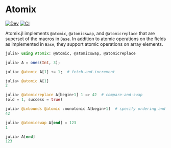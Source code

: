 # Atomix

[![Dev](https://img.shields.io/badge/docs-dev-blue.svg)](https://juliaconcurrent.github.io/Atomix.jl/dev/)
[![CI](https://github.com/JuliaConcurrent/Atomix.jl/actions/workflows/ci.yml/badge.svg)](https://github.com/JuliaConcurrent/Atomix.jl/actions/workflows/ci.yml)

Atomix.jl implements `@atomic`, `@atomicswap`, and `@atomicreplace` that
are superset of the macros in `Base`.  In addition to atomic operations on the
fields as implemented in `Base`, they support atomic operations on array
elements.

```julia
julia> using Atomix: @atomic, @atomicswap, @atomicreplace

julia> A = ones(Int, 3);

julia> @atomic A[1] += 1;  # fetch-and-increment

julia> @atomic A[1]
2

julia> @atomicreplace A[begin+1] 1 => 42  # compare-and-swap
(old = 1, success = true)

julia> @inbounds @atomic :monotonic A[begin+1]  # specify ordering and skip bound check
42

julia> @atomicswap A[end] = 123
1

julia> A[end]
123
```
